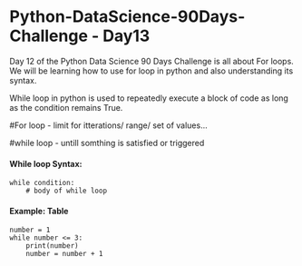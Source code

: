 # Python-DataScience-90Days-Challenge - Day13

Day 12 of the Python Data Science 90 Days Challenge is all about For loops.  We will be learning how to use for loop in python and also understanding its syntax.

While loop in python  is used to repeatedly execute a block of code as long as the condition remains True.

#For loop - limit for itterations/ range/ set of values...

#while loop - untill somthing is satisfied or triggered

#### While loop Syntax: 
```
while condition:
    # body of while loop
```
#### Example: Table 
```
number = 1
while number <= 3:
    print(number)
    number = number + 1
```